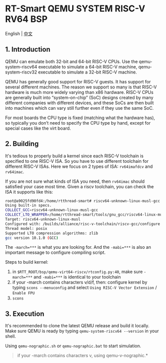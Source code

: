 # RT-Smart QEMU SYSTEM RISC-V RV64 BSP

English | [中文](./README_ch.md)

## 1. Introduction

QEMU can emulate both 32-bit and 64-bit RISC-V CPUs. Use the qemu-system-riscv64 executable to simulate a 64-bit RISC-V machine, qemu-system-riscv32 executable to simulate a 32-bit RISC-V machine.

QEMU has generally good support for RISC-V guests. It has support for several different machines. The reason we support so many is that RISC-V hardware is much more widely varying than x86 hardware. RISC-V CPUs are generally built into “system-on-chip” (SoC) designs created by many different companies with different devices, and these SoCs are then built into machines which can vary still further even if they use the same SoC.

For most boards the CPU type is fixed (matching what the hardware has), so typically you don’t need to specify the CPU type by hand, except for special cases like the virt board.

## 2. Building

It's tedious to properly build a kernel since each RISC-V toolchain is specified to one RISC-V ISA. So you have to use different toolchain for different RISC-V ISAs.
Here we focus on 2 types of ISA: `rv64imafdcv` and `rv64imac`.

If you are not sure what kinds of ISA you need, then `rv64imac` should satisfied your case most time. Given a riscv toolchain, you can check the ISA it supports like this:

```bash
root@a9025fd90fd4:/home/rtthread-smart# riscv64-unknown-linux-musl-gcc -v
Using built-in specs.
COLLECT_GCC=riscv64-unknown-linux-musl-gcc
COLLECT_LTO_WRAPPER=/home/rtthread-smart/tools/gnu_gcc/riscv64-linux-musleabi_for_x86_64-pc-linux-gnu/bin/../libexec/gcc/riscv64-unknown-linux-musl/10.1.0/lto-wrapper
Target: riscv64-unknown-linux-musl
Configured with: /builds/alliance/risc-v-toolchain/riscv-gcc/configure --target=riscv64-unknown-linux-musl --prefix=/builds/alliance/risc-v-toolchain/install-native/ --with-sysroot=/builds/alliance/risc-v-toolchain/install-native//riscv64-unknown-linux-musl --with-system-zlib --enable-shared --enable-tls --enable-languages=c,c++ --disable-libmudflap --disable-libssp --disable-libquadmath --disable-libsanitizer --disable-nls --disable-bootstrap --src=/builds/alliance/risc-v-toolchain/riscv-gcc --disable-multilib --with-abi=lp64 --with-arch=rv64imac --with-tune=rocket 'CFLAGS_FOR_TARGET=-O2   -mcmodel=medany -march=rv64imac -mabi=lp64 -D __riscv_soft_float' 'CXXFLAGS_FOR_TARGET=-O2   -mcmodel=medany -march=rv64imac -mabi=lp64 -D __riscv_soft_float'
Thread model: posix
Supported LTO compression algorithms: zlib
gcc version 10.1.0 (GCC) 
```

The `-march=***` is what you are looking for. And the `-mabi=***` is also an important message to configure compiling script.

Steps to build kernel:

1. in `$RTT_ROOT/bsp/qemu-virt64-riscv/rtconfig.py:40`, make sure `-march=***` and `-mabi=***` is identical to your toolchain
1. if your -march contains characters v/d/f, then: configure kernel by typing `scons --menuconfig` and select `Using RISC-V Vector Extension` / `Enable FPU`
1. `scons`

## 3. Execution

It's recommended to clone the latest QEMU release and build it locally.
Make sure QEMU is ready by typing `qemu-system-riscv64 --version` in your shell.

Using `qemu-nographic.sh` or `qemu-nographic.bat` to start simulation.

> if your -march contains characters v, using qemu-v-nographic.*
